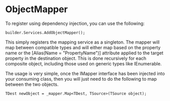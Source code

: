 # ObjectMapper

To register using dependency injection, you can use the following:

``builder.Services.AddObjectMapper();``

This simply registers the mapping service as a singleton. The mapper will map between compatible types and will either map
based on the property name or the [Alias(Name = "PropertyName")] attribute applied to the target property in the destination object. This is
done recursively for each composite object, including those used on generic types like IEnumerable<T>.

The usage is very simple, once the IMapper interface has been injected into your consuming class, then you will just need to do the following to map between
the two objects.

``TDest newObject = _mapper.Map<TDest, TSource>(TSource object);``
